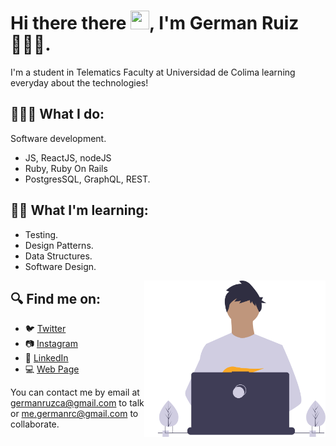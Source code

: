 # Hi there there <img src="https://media.giphy.com/media/hvRJCLFzcasrR4ia7z/giphy.gif" width="30px" height="30px">, I'm German Ruiz 🧑🏻‍💻.

I'm a student in Telematics Faculty at Universidad de Colima learning everyday about the technologies!

## 🧑🏻‍💻 What I do:
Software development.
- JS, ReactJS, nodeJS
- Ruby, Ruby On Rails
- PostgresSQL, GraphQL, REST.

## ✍🏼 What I'm learning:
- Testing.
- Design Patterns.
- Data Structures.
- Software Design.

<p align="right">
  <img src="me.svg" align="right" height="250" />
</p>



## 🔍 Find me on:

- 🐦 [Twitter](https://twitter.com/germanruzca "German's Twitter")
- 📷 [Instagram](https://www.instagram.com/germanruzca/ "German's Instagram")
- 🤝 [LinkedIn](https://www.linkedin.com/in/germanruzca/ "German's LinkedIn")
- 💻 [Web Page](https://www.germanruzca.social/ "German's web page")

You can contact me by email at germanruzca@gmail.com to talk or me.germanrc@gmail.com to collaborate.
